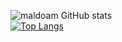 ![maldoam GitHub stats](https://github-readme-stats.vercel.app/api?username=maldoam&show_icons=true)  
[![Top Langs](https://github-readme-stats.vercel.app/api/top-langs/?username=maldoam&langs_count=5)](https://github.com/anuraghazra/github-readme-stats)
<!---
maldoam/maldoam is a ✨ special ✨ repository because its `README.md` (this file) appears on your GitHub profile.
You can click the Preview link to take a look at your changes.
--->
